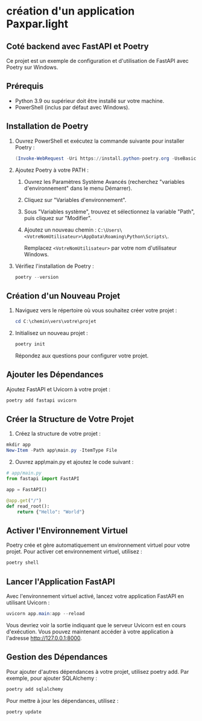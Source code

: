 # création d'un application Paxpar.light
## Coté backend avec FastAPI et Poetry

Ce projet est un exemple de configuration et d'utilisation de FastAPI avec Poetry sur Windows.

## Prérequis

- Python 3.9 ou supérieur doit être installé sur votre machine.
- PowerShell (inclus par défaut avec Windows).

## Installation de Poetry

1. Ouvrez PowerShell et exécutez la commande suivante pour installer Poetry :

    ```powershell
    (Invoke-WebRequest -Uri https://install.python-poetry.org -UseBasicParsing).Content | python -
    ```

2. Ajoutez Poetry à votre PATH :

    1. Ouvrez les Paramètres Système Avancés (recherchez "variables d'environnement" dans le menu Démarrer).
    2. Cliquez sur "Variables d'environnement".
    3. Sous "Variables système", trouvez et sélectionnez la variable "Path", puis cliquez sur "Modifier".
    4. Ajoutez un nouveau chemin : `C:\Users\<VotreNomUtilisateur>\AppData\Roaming\Python\Scripts\`.
   
       Remplacez `<VotreNomUtilisateur>` par votre nom d'utilisateur Windows.

3. Vérifiez l'installation de Poetry :

    ```powershell
    poetry --version
    ```

## Création d'un Nouveau Projet

1. Naviguez vers le répertoire où vous souhaitez créer votre projet :

    ```powershell
    cd C:\chemin\vers\votre\projet
    ```

2. Initialisez un nouveau projet :

    ```powershell
    poetry init
    ```

    Répondez aux questions pour configurer votre projet.

## Ajouter les Dépendances

Ajoutez FastAPI et Uvicorn à votre projet :

```powershell
poetry add fastapi uvicorn
```
## Créer la Structure de Votre Projet
1. Créez la structure de votre projet :

```powershell
mkdir app
New-Item -Path app\main.py -ItemType File

```
2. Ouvrez app\main.py et ajoutez le code suivant :

```python
# app/main.py
from fastapi import FastAPI

app = FastAPI()

@app.get("/")
def read_root():
    return {"Hello": "World"}


```
## Activer l'Environnement Virtuel

Poetry crée et gère automatiquement un environnement virtuel pour votre projet. Pour activer cet environnement virtuel, utilisez :

```powershell
poetry shell

```
## Lancer l'Application FastAPI
Avec l'environnement virtuel activé, lancez votre application FastAPI en utilisant Uvicorn :
```powershell
uvicorn app.main:app --reload


```
Vous devriez voir la sortie indiquant que le serveur Uvicorn est en cours d'exécution. Vous pouvez maintenant accéder à votre application à l'adresse http://127.0.0.1:8000.
## Gestion des Dépendances
Pour ajouter d'autres dépendances à votre projet, utilisez poetry add. Par exemple, pour ajouter SQLAlchemy :
```powershell
poetry add sqlalchemy

```
Pour mettre à jour les dépendances, utilisez :

```powershell
poetry update

```
